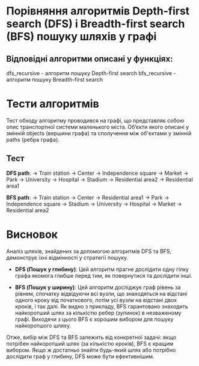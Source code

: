 # Порівняння алгоритмів Depth-first search (DFS) і Breadth-first search (BFS) пошуку шляхів у графі

## Відповідні алгоритми описані у функціях:

dfs_recursive - алгоритм пошуку Depth-first search
bfs_recursive - алгоритм пошуку Breadth-first search

# Тести алгоритмів

Тест обходу алгоритму проводився на графі, що представляє собою опис транспортної системи маленького міста. Обʼєкти якого описані у змінній objects (вершини графа) та сполучення між об'єктами у змінній paths (ребра графа).

## Тест

**DFS path**:
-> Train station -> Center -> Independence square -> Market -> Park -> University -> Hospital -> Stadium -> Residential area2 -> Residential area1

**BFS path**:
-> Train station -> Center -> Residential area1 -> Park -> Independence square -> Stadium -> University -> Hospital -> Market -> Residential area2

# Висновок

Аналіз шляхів, знайдених за допомогою алгоритмів DFS та BFS, демонструє їхні відмінності у стратегії пошуку.

- **DFS (Пошук у глибину)**: Цей алгоритм прагне дослідити одну гілку графа якомога глибше перед тим, як повернутися та дослідити інші.

- **BFS (Пошук у ширину)**: Цей алгоритм досліджує граф рівень за рівнем, спочатку відвідуючи всі вузли, що знаходяться на відстані одного кроку від початкового, потім усі вузли на відстані двох кроків, і так далі. Як видно з прикладу, BFS гарантовано знаходить найкоротший шлях за кількістю ребер (зупинок) в незваженому графі. Виходячи з цього BFS є хорошим вибором для пошуку найкоротшого шляху.

Отже, вибір між DFS та BFS залежить від конкретної задачі: якщо потрібен найкоротший шлях (за кількістю кроків), BFS є кращим вибором. Якщо ж достатньо знайти будь-який шлях або потрібно дослідити граф у глибину, DFS може бути ефективнішим.
